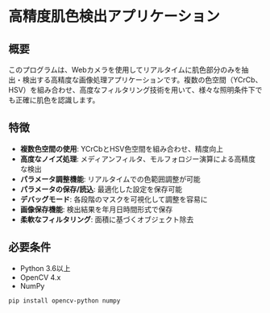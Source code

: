 # 高精度肌色検出アプリケーション

## 概要
このプログラムは、Webカメラを使用してリアルタイムに肌色部分のみを抽出・検出する高精度な画像処理アプリケーションです。複数の色空間（YCrCb、HSV）を組み合わせ、高度なフィルタリング技術を用いて、様々な照明条件下でも正確に肌色を認識します。

## 特徴
- **複数色空間の使用**: YCrCbとHSV色空間を組み合わせ、精度向上
- **高度なノイズ処理**: メディアンフィルタ、モルフォロジー演算による高精度な検出
- **パラメータ調整機能**: リアルタイムでの色範囲調整が可能
- **パラメータの保存/読込**: 最適化した設定を保存可能
- **デバッグモード**: 各段階のマスクを可視化して調整を容易に
- **画像保存機能**: 検出結果を年月日時間形式で保存
- **柔軟なフィルタリング**: 面積に基づくオブジェクト除去

## 必要条件
- Python 3.6以上
- OpenCV 4.x
- NumPy

```bash
pip install opencv-python numpy